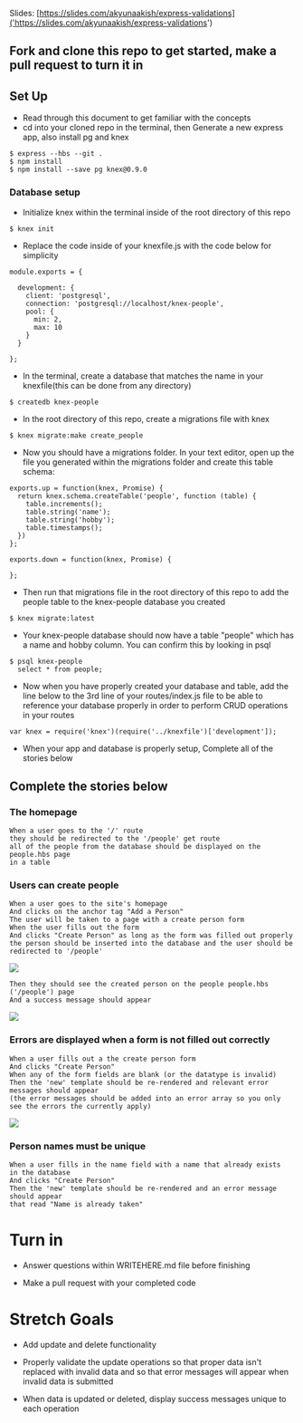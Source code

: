 Slides: [https://slides.com/akyunaakish/express-validations]('https://slides.com/akyunaakish/express-validations')

## Fork and clone this repo to get started, make a pull request to turn it in

## Set Up

- Read through this document to get familiar with the concepts
- cd into your cloned repo in the terminal, then Generate a new express app, also install pg and knex

```
$ express --hbs --git .
$ npm install
$ npm install --save pg knex@0.9.0
```

### Database setup
* Initialize knex within the terminal inside of the root directory of this repo

```
$ knex init
```

* Replace the code inside of your knexfile.js with the code below for simplicity

```
module.exports = {

  development: {
    client: 'postgresql',
    connection: 'postgresql://localhost/knex-people',
    pool: {
      min: 2,
      max: 10
    }
  }

};
```

* In the terminal, create a database that matches the name in your knexfile(this can be done from any directory)

```
$ createdb knex-people
```

* In the root directory of this repo, create a migrations file with knex

```
$ knex migrate:make create_people
```

* Now you should have a migrations folder. In your text editor, open up the file you generated within the migrations folder and create this table schema:

```
exports.up = function(knex, Promise) {
  return knex.schema.createTable('people', function (table) {
    table.increments();
    table.string('name');
    table.string('hobby');
    table.timestamps();
  })
};

exports.down = function(knex, Promise) {

};
```

* Then run that migrations file in the root directory of this repo to add the people table to the knex-people database you created

```
$ knex migrate:latest
```

* Your knex-people database should now have a table "people" which has a name and hobby column. You can confirm this by looking in psql

```
$ psql knex-people
  select * from people;
```

* Now when you have properly created your database and table, add the line below to the 3rd line of your routes/index.js file to be able to reference your database properly in order to perform CRUD operations in your routes

```
var knex = require('knex')(require('../knexfile')['development']);
```

- When your app and database is properly setup, Complete all of the stories below

## Complete the stories below

### The homepage

```
When a user goes to the '/' route
they should be redirected to the '/people' get route
all of the people from the database should be displayed on the people.hbs page
in a table
```

### Users can create people

```
When a user goes to the site's homepage
And clicks on the anchor tag "Add a Person"
The user will be taken to a page with a create person form
When the user fills out the form
And clicks "Create Person" as long as the form was filled out properly
the person should be inserted into the database and the user should be redirected to '/people'
```
![](wireframes/person1.png)

```
Then they should see the created person on the people people.hbs ('/people') page
And a success message should appear
```

![](wireframes/person3.png)

### Errors are displayed when a form is not filled out correctly

```
When a user fills out a the create person form
And clicks "Create Person"
When any of the form fields are blank (or the datatype is invalid)
Then the 'new' template should be re-rendered and relevant error messages should appear
(the error messages should be added into an error array so you only see the errors the currently apply)
```
![](wireframes/person2.png)

### Person names must be unique

```
When a user fills in the name field with a name that already exists
in the database
And clicks "Create Person"
Then the 'new' template should be re-rendered and an error message
should appear
that read "Name is already taken"
```

# Turn in

* Answer questions within WRITEHERE.md file before finishing

* Make a pull request with your completed code

# Stretch Goals

* Add update and delete functionality

* Properly validate the update operations so that proper data isn't replaced with invalid data and so that error messages will appear when invalid data is submitted

* When data is updated or deleted, display success messages unique to each operation
